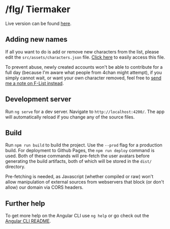 # /flg/ Tiermaker

Live version can be found [here](https://fatcatclient.github.io/flg-tierlist-maker/).

## Adding new names

If all you want to do is add or remove new characters from the list, please edit the `src/assets/characters.json` file. [Click here](https://github.com/FatCatClient/flg-tierlist-maker/edit/master/src/assets/characters.json) to easily access this file.

To prevent abuse, newly created accounts won't be able to contribute for a full day (because I'm aware what people from 4chan might attempt), if you simply cannot wait, or want your own character removed, feel free to [send me a note on F-List instead](https://www.f-list.net/read_notes.php?send=fatcat%20client).

## Development server

Run `ng serve` for a dev server. Navigate to `http://localhost:4200/`. The app will automatically reload if you change any of the source files.

## Build

Run `npm run build` to build the project. Use the `--prod` flag for a production build. For deployment to Github Pages, the `npm run deploy` command is used. Both of these commands will pre-fetch the user avatars before generating the build artifacts, both of which will be stored in the `dist/` directory. 

Pre-fetching is needed, as Javascript (whether compiled or raw) won't allow manipulation of external sources from webservers that block (or don't allow) our domain via CORS headers.

## Further help

To get more help on the Angular CLI use `ng help` or go check out the [Angular CLI README](https://github.com/angular/angular-cli/blob/master/README.md).
